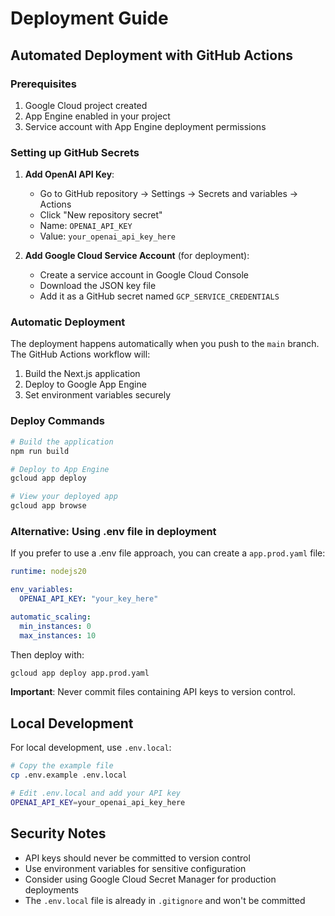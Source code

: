 # Deployment Guide

## Automated Deployment with GitHub Actions

### Prerequisites
1. Google Cloud project created
2. App Engine enabled in your project
3. Service account with App Engine deployment permissions

### Setting up GitHub Secrets

1. **Add OpenAI API Key**:
   - Go to GitHub repository → Settings → Secrets and variables → Actions
   - Click "New repository secret"
   - Name: `OPENAI_API_KEY`
   - Value: `your_openai_api_key_here`

2. **Add Google Cloud Service Account** (for deployment):
   - Create a service account in Google Cloud Console
   - Download the JSON key file
   - Add it as a GitHub secret named `GCP_SERVICE_CREDENTIALS`

### Automatic Deployment

The deployment happens automatically when you push to the `main` branch. The GitHub Actions workflow will:
1. Build the Next.js application
2. Deploy to Google App Engine
3. Set environment variables securely

### Deploy Commands

```bash
# Build the application
npm run build

# Deploy to App Engine
gcloud app deploy

# View your deployed app
gcloud app browse
```

### Alternative: Using .env file in deployment

If you prefer to use a .env file approach, you can create a `app.prod.yaml` file:

```yaml
runtime: nodejs20

env_variables:
  OPENAI_API_KEY: "your_key_here"

automatic_scaling:
  min_instances: 0
  max_instances: 10
```

Then deploy with:
```bash
gcloud app deploy app.prod.yaml
```

**Important**: Never commit files containing API keys to version control.

## Local Development

For local development, use `.env.local`:

```bash
# Copy the example file
cp .env.example .env.local

# Edit .env.local and add your API key
OPENAI_API_KEY=your_openai_api_key_here
```

## Security Notes

- API keys should never be committed to version control
- Use environment variables for sensitive configuration
- Consider using Google Cloud Secret Manager for production deployments
- The `.env.local` file is already in `.gitignore` and won't be committed
